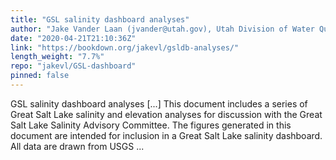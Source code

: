 ```yaml
---
title: "GSL salinity dashboard analyses"
author: "Jake Vander Laan (jvander@utah.gov), Utah Division of Water Quality"
date: "2020-04-21T21:10:36Z"
link: "https://bookdown.org/jakevl/gsldb-analyses/"
length_weight: "7.7%"
repo: "jakevl/GSL-dashboard"
pinned: false
---
```


GSL salinity dashboard analyses [...] This document includes a series of Great Salt Lake salinity and elevation analyses for discussion with the Great Salt Lake Salinity Advisory Committee. The figures generated in this document are intended for inclusion in a Great Salt Lake salinity dashboard. All data are drawn from USGS ...
